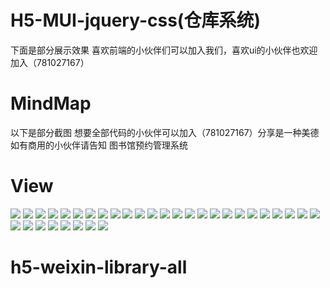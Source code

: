 # H5-MUI-jquery-css(仓库系统)
下面是部分展示效果
喜欢前端的小伙伴们可以加入我们，喜欢ui的小伙伴也欢迎加入（781027167）
# MindMap
以下是部分截图 想要全部代码的小伙伴可以加入（781027167）分享是一种美德  如有商用的小伙伴请告知
图书馆预约管理系统

# View 
![](http://wx2.sinaimg.cn/mw690/0060lm7Tly1fuwd39n9nvj30ku11241v.jpg)
![](http://wx1.sinaimg.cn/mw690/0060lm7Tly1fuwd4zdyn3j30ku17c4c2.jpg)
![](http://wx4.sinaimg.cn/mw690/0060lm7Tly1fuwd5r9aeqj30ku112wi2.jpg)
![](http://wx3.sinaimg.cn/mw690/0060lm7Tly1fuwd8qsx11j30ku112af5.jpg)
![](http://wx1.sinaimg.cn/mw690/0060lm7Tly1fuwd9a5o3cj30ku112wky.jpg)
![](http://wx2.sinaimg.cn/mw690/0060lm7Tly1fuwd9onoy6j30ku112agr.jpg)
![](http://wx3.sinaimg.cn/mw690/0060lm7Tly1fuwda2uqtaj30ku112gqs.jpg)
![](http://wx3.sinaimg.cn/mw690/0060lm7Tly1fuwdae8r5fj30ku112tar.jpg)
![](http://wx1.sinaimg.cn/mw690/0060lm7Tly1fuwdap7eyaj30ku15o42o.jpg)
![](http://wx1.sinaimg.cn/mw690/0060lm7Tly1fuwdb2hnhyj30ku15on1m.jpg)
![](http://wx1.sinaimg.cn/mw690/0060lm7Tly1fuwdbihypzj30ku11278q.jpg)
![](http://wx1.sinaimg.cn/mw690/0060lm7Tly1fuwdbwb7bqj30ku112dhq.jpg)
![](http://wx2.sinaimg.cn/mw690/0060lm7Tly1fuwdcey8m0j30ku112jxc.jpg)
![](http://wx4.sinaimg.cn/mw690/0060lm7Tly1fuwddqgx63j30ku112acg.jpg)
![](https://ws1.sinaimg.cn/large/0065kWRKgy1fuwdq9ttq4j30ku112wgj.jpg)
![](https://ws1.sinaimg.cn/large/0065kWRKgy1fuwdqymnkdj30ku112wi6.jpg)
![](https://ws1.sinaimg.cn/large/0065kWRKgy1fuwdt43zkuj30ku112aca.jpg)
![](https://ws1.sinaimg.cn/large/0065kWRKgy1fuwdui9fefj30ku112q5e.jpg)
![](https://ws1.sinaimg.cn/large/0065kWRKgy1fuwduifokcj30ku112435.jpg)
![](https://ws1.sinaimg.cn/large/0065kWRKgy1fuwduinkfoj30ku112n1c.jpg)
![](https://ws1.sinaimg.cn/large/0065kWRKgy1fuwduistunj30ku112dic.jpg)
![](https://ws1.sinaimg.cn/large/0065kWRKgy1fuwduiyqt6j30ku112did.jpg)
![](https://ws1.sinaimg.cn/large/0065kWRKgy1fuwduj46ujj30ku15ogoq.jpg)
![](https://ws1.sinaimg.cn/large/0065kWRKgy1fuwdujb8glj30ku112gno.jpg)
![](https://ws1.sinaimg.cn/large/0065kWRKgy1fuwdwpyifhj30ku112wi6.jpg)
![](https://ws1.sinaimg.cn/large/0065kWRKgy1fuwdwprva2j30ku1120tr.jpg)
![](https://ws1.sinaimg.cn/large/0065kWRKgy1fuwdwpftjzj30ku112dje.jpg)
![](https://ws1.sinaimg.cn/large/0065kWRKgy1fuwdwp9zzqj30ku112wib.jpg)
![](https://ws1.sinaimg.cn/large/0065kWRKgy1fuwdwp30h1j30ku112n2v.jpg)
![](https://ws1.sinaimg.cn/large/0065kWRKgy1fuwdwova8mj30ku11276z.jpg)
![](https://ws1.sinaimg.cn/large/0065kWRKgy1fuwdwopwq3j30ku112acg.jpg)
![](https://ws1.sinaimg.cn/large/0065kWRKgy1fuwdujb8glj30ku112gno.jpg)
![](https://ws1.sinaimg.cn/large/0065kWRKgy1fuwduistunj30ku112dic.jpg)
# h5-weixin-library-all
